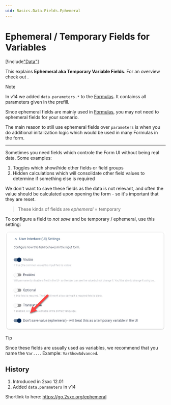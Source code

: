 ```yaml
---
uid: Basics.Data.Fields.Ephemeral
---
```


# Ephemeral / Temporary Fields for Variables

[!include["Data"](~/pages/basics/data/_shared-content-types.md)]

This explains **Ephemeral aka Temporary Variable Fields**. For an overview check out [](xref:Basics.Data.Index).

> [!NOTE]
> In v14 we added `data.parameters.*` to the [Formulas](xref:Basics.Edit.Formulas.Index).
> It containss all parameters given in the prefill. 
> 
> Since ephemeral fields are mainly used in [Formulas](xref:Basics.Edit.Formulas.Index), 
> you may not need to ephemeral fields for your scenario.
> 
> The main reason to still use ephemeral fields over `parameters` is when you do additional initalization logic
> which would be used in many Formulas in the form. 

---

Sometimes you need fields which controle the Form UI without being real data. Some examples:

1. Toggles which show/hide other fields or field groups
1. Hidden calculations which will consolidate other field values to determine if something else is required

We don't want to save these fields as the data is not relevant, and often the value should be calculated upon opening the form - so it's important that they are reset. 

> These kinds of fields are _ephemeral_ = temporary

To configure a field to _not save_ and be temporary / ephemeral, use this setting:

<img src="./assets/ephemeral.jpg">

> [!TIP]
> Since these fields are usually used as variables, we recommend that you name the `Var...`. 
> Example: `VarShowAdvanced`.

## History

1. Introduced in 2sxc 12.01
1. Added `data.parameters` in v14

Shortlink to here: https://go.2sxc.org/ephemeral